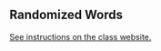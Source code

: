 ## Randomized Words

[See instructions on the class website.](http://creativecomputing-s16.github.io/assignments/words.html)